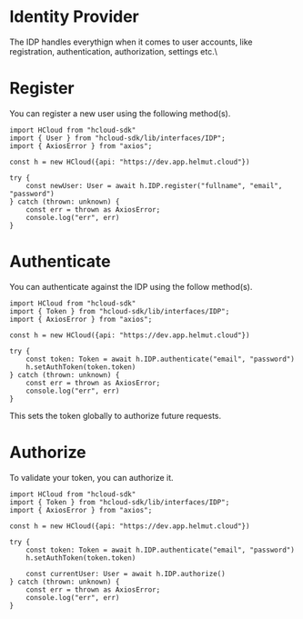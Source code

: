 # Identity Provider

The IDP handles everythign when it comes to user accounts, like registration, authentication, authorization, settings etc.\

# Register
You can register a new user using the following method(s).
```
import HCloud from "hcloud-sdk"
import { User } from "hcloud-sdk/lib/interfaces/IDP";
import { AxiosError } from "axios";

const h = new HCloud({api: "https://dev.app.helmut.cloud"})

try {
    const newUser: User = await h.IDP.register("fullname", "email", "password")
} catch (thrown: unknown) {
    const err = thrown as AxiosError;
    console.log("err", err)
}
```

# Authenticate
You can authenticate against the IDP using the follow method(s).
```
import HCloud from "hcloud-sdk"
import { Token } from "hcloud-sdk/lib/interfaces/IDP";
import { AxiosError } from "axios";

const h = new HCloud({api: "https://dev.app.helmut.cloud"})

try {
    const token: Token = await h.IDP.authenticate("email", "password")
    h.setAuthToken(token.token)
} catch (thrown: unknown) {
    const err = thrown as AxiosError;
    console.log("err", err)
}
```
This sets the token globally to authorize future requests.

# Authorize
To validate your token, you can authorize it.
```
import HCloud from "hcloud-sdk"
import { Token } from "hcloud-sdk/lib/interfaces/IDP";
import { AxiosError } from "axios";

const h = new HCloud({api: "https://dev.app.helmut.cloud"})

try {
    const token: Token = await h.IDP.authenticate("email", "password")
    h.setAuthToken(token.token)

    const currentUser: User = await h.IDP.authorize()
} catch (thrown: unknown) {
    const err = thrown as AxiosError;
    console.log("err", err)
}
```

